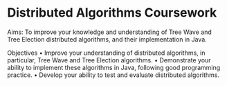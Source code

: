 # Distributed Algorithms Coursework

Aims: To improve your knowledge and understanding of Tree Wave and Tree Election
distributed algorithms, and their implementation in Java.

Objectives
• Improve your understanding of distributed algorithms, in particular, Tree Wave and
Tree Election algorithms.
• Demonstrate your ability to implement these algorithms in Java, following good programming practice.
• Develop your ability to test and evaluate distributed algorithms.

